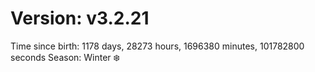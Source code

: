 # Version: v3.2.21
Time since birth: 1178 days, 28273 hours, 1696380 minutes, 101782800 seconds
Season: Winter ❄️
